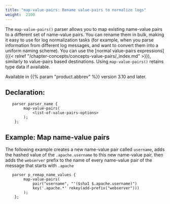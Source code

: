 ```yaml
---
title: "map-value-pairs: Rename value-pairs to normalize logs"
weight:  2100
---
```

<!-- DISCLAIMER: This file is based on the syslog-ng Open Source Edition documentation https://github.com/balabit/syslog-ng-ose-guides/commit/2f4a52ee61d1ea9ad27cb4f3168b95408fddfdf2 and is used under the terms of The syslog-ng Open Source Edition Documentation License. The file has been modified by Axoflow. -->

The `map-value-pairs()` parser allows you to map existing name-value pairs to a different set of name-value pairs. You can rename them in bulk, making it easy to use for log normalization tasks (for example, when you parse information from different log messages, and want to convert them into a uniform naming scheme). You can use the [normal value-pairs expressions]({{< relref "/chapter-concepts/concepts-value-pairs/_index.md" >}}), similarly to value-pairs based destinations. Using `map-value-pairs()` retains type data if available.

Available in {{% param "product.abbrev" %}} version 3.10 and later.

## Declaration:

```shell
   parser parser_name {
        map-value-pairs(
            <list-of-value-pairs-options>
        );
    };
```

## Example: Map name-value pairs

The following example creates a new name-value pair called `username`, adds the hashed value of the `.apache.username` to this new name-value pair, then adds the `webserver` prefix to the name of every name-value pair of the message that starts with `.apache`

```shell
   parser p_remap_name_values {
        map-value-pairs(
            pair("username", "'($sha1 $.apache.username)")
            key('.apache.*' rekey(add-prefix("webserver")))
        );
    };
```
